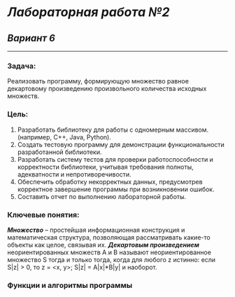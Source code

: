 # *Лабораторная работа №2*
## *Вариант 6*
***
### Задача:
Реализовать программу, формирующую множество равное декартовому произведению произвольного количества исходных множеств.
### Цель:
1. Разработать библиотеку для работы с одномерным массивом. (например, C++, Java, Python).
2. Создать тестовую программу для демонстрации функциональности разработанной библиотеки.
3. Разработать систему тестов для проверки работоспособности и корректности библиотеки, учитывая требования полноты, адекватности и непротиворечивости.
4. Обеспечить обработку некорректных данных, предусмотрев корректное завершение программы при возникновении ошибок.
5. Составить отчет по выполнению лабораторной работы.
### Ключевые понятия: 
___Множество___ – простейшая информационная конструкция и математическая структура,
позволяющая рассматривать какие-то объекты как целое, связывая их.
___Декартовым произведением___ неориентированных множеств A и B называют неориентированное множество S тогда и только тогда, когда для любого z истинно: если S|z| > 0, то z = <x, y>; S|z| = A|x|*B|y| и наоборот.

### Функции и алгоритмы программы

